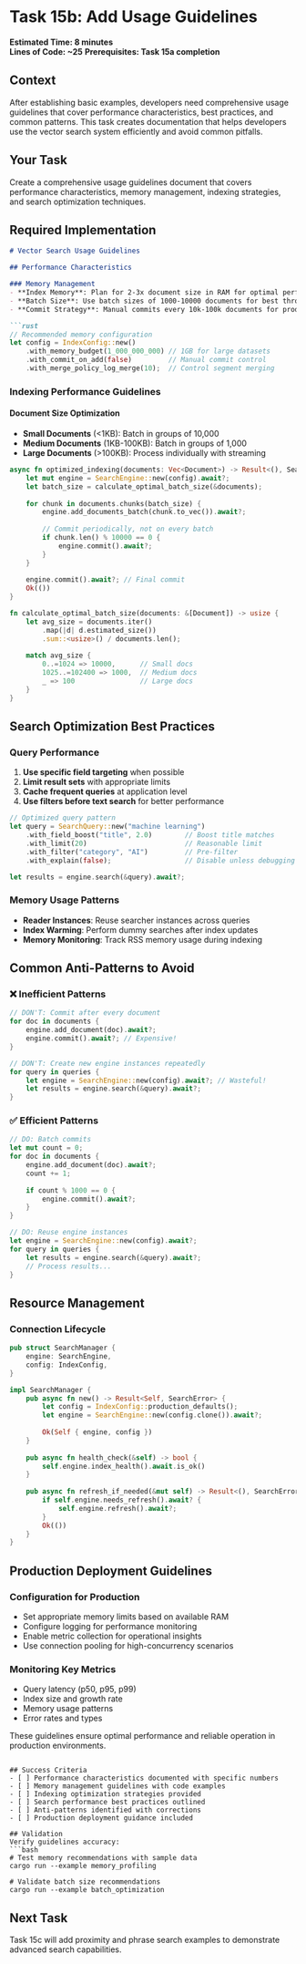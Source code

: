 # Task 15b: Add Usage Guidelines

**Estimated Time: 8 minutes**  
**Lines of Code: ~25**
**Prerequisites: Task 15a completion**

## Context
After establishing basic examples, developers need comprehensive usage guidelines that cover performance characteristics, best practices, and common patterns. This task creates documentation that helps developers use the vector search system efficiently and avoid common pitfalls.

## Your Task
Create a comprehensive usage guidelines document that covers performance characteristics, memory management, indexing strategies, and search optimization techniques.

## Required Implementation

```markdown
# Vector Search Usage Guidelines

## Performance Characteristics

### Memory Management
- **Index Memory**: Plan for 2-3x document size in RAM for optimal performance
- **Batch Size**: Use batch sizes of 1000-10000 documents for best throughput
- **Commit Strategy**: Manual commits every 10k-100k documents for production

```rust
// Recommended memory configuration
let config = IndexConfig::new()
    .with_memory_budget(1_000_000_000) // 1GB for large datasets
    .with_commit_on_add(false)         // Manual commit control
    .with_merge_policy_log_merge(10);  // Control segment merging
```

### Indexing Performance Guidelines

#### Document Size Optimization
- **Small Documents** (<1KB): Batch in groups of 10,000
- **Medium Documents** (1KB-100KB): Batch in groups of 1,000  
- **Large Documents** (>100KB): Process individually with streaming

```rust
async fn optimized_indexing(documents: Vec<Document>) -> Result<(), SearchError> {
    let mut engine = SearchEngine::new(config).await?;
    let batch_size = calculate_optimal_batch_size(&documents);
    
    for chunk in documents.chunks(batch_size) {
        engine.add_documents_batch(chunk.to_vec()).await?;
        
        // Commit periodically, not on every batch
        if chunk.len() % 10000 == 0 {
            engine.commit().await?;
        }
    }
    
    engine.commit().await?; // Final commit
    Ok(())
}

fn calculate_optimal_batch_size(documents: &[Document]) -> usize {
    let avg_size = documents.iter()
        .map(|d| d.estimated_size())
        .sum::<usize>() / documents.len();
        
    match avg_size {
        0..=1024 => 10000,      // Small docs
        1025..=102400 => 1000,  // Medium docs  
        _ => 100                // Large docs
    }
}
```

## Search Optimization Best Practices

### Query Performance
1. **Use specific field targeting** when possible
2. **Limit result sets** with appropriate limits
3. **Cache frequent queries** at application level
4. **Use filters before text search** for better performance

```rust
// Optimized query pattern
let query = SearchQuery::new("machine learning")
    .with_field_boost("title", 2.0)        // Boost title matches
    .with_limit(20)                        // Reasonable limit
    .with_filter("category", "AI")         // Pre-filter
    .with_explain(false);                  // Disable unless debugging

let results = engine.search(&query).await?;
```

### Memory Usage Patterns
- **Reader Instances**: Reuse searcher instances across queries
- **Index Warming**: Perform dummy searches after index updates
- **Memory Monitoring**: Track RSS memory usage during indexing

## Common Anti-Patterns to Avoid

### ❌ Inefficient Patterns
```rust
// DON'T: Commit after every document
for doc in documents {
    engine.add_document(doc).await?;
    engine.commit().await?; // Expensive!
}

// DON'T: Create new engine instances repeatedly  
for query in queries {
    let engine = SearchEngine::new(config).await?; // Wasteful!
    let results = engine.search(&query).await?;
}
```

### ✅ Efficient Patterns
```rust
// DO: Batch commits
let mut count = 0;
for doc in documents {
    engine.add_document(doc).await?;
    count += 1;
    
    if count % 1000 == 0 {
        engine.commit().await?;
    }
}

// DO: Reuse engine instances
let engine = SearchEngine::new(config).await?;
for query in queries {
    let results = engine.search(&query).await?;
    // Process results...
}
```

## Resource Management

### Connection Lifecycle
```rust
pub struct SearchManager {
    engine: SearchEngine,
    config: IndexConfig,
}

impl SearchManager {
    pub async fn new() -> Result<Self, SearchError> {
        let config = IndexConfig::production_defaults();
        let engine = SearchEngine::new(config.clone()).await?;
        
        Ok(Self { engine, config })
    }
    
    pub async fn health_check(&self) -> bool {
        self.engine.index_health().await.is_ok()
    }
    
    pub async fn refresh_if_needed(&mut self) -> Result<(), SearchError> {
        if self.engine.needs_refresh().await? {
            self.engine.refresh().await?;
        }
        Ok(())
    }
}
```

## Production Deployment Guidelines

### Configuration for Production
- Set appropriate memory limits based on available RAM
- Configure logging for performance monitoring
- Enable metric collection for operational insights
- Use connection pooling for high-concurrency scenarios

### Monitoring Key Metrics
- Query latency (p50, p95, p99)
- Index size and growth rate
- Memory usage patterns
- Error rates and types

These guidelines ensure optimal performance and reliable operation in production environments.
```

## Success Criteria
- [ ] Performance characteristics documented with specific numbers
- [ ] Memory management guidelines with code examples
- [ ] Indexing optimization strategies provided
- [ ] Search performance best practices outlined
- [ ] Anti-patterns identified with corrections
- [ ] Production deployment guidance included

## Validation
Verify guidelines accuracy:
```bash
# Test memory recommendations with sample data
cargo run --example memory_profiling

# Validate batch size recommendations  
cargo run --example batch_optimization
```

## Next Task
Task 15c will add proximity and phrase search examples to demonstrate advanced search capabilities.